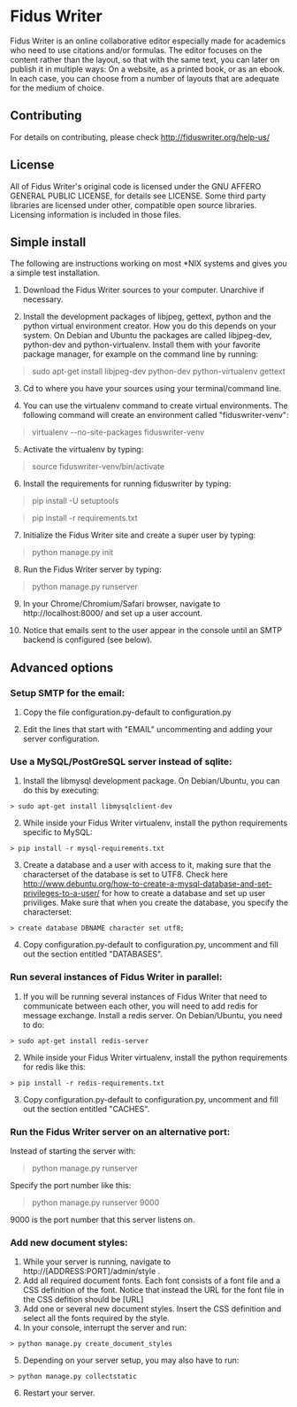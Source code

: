 Fidus Writer 
===========

Fidus Writer is an online collaborative editor especially made for academics who need to use citations and/or formulas. The editor focuses on the content rather than the layout, so that with the same text, you can later on publish it in multiple ways: On a website, as a printed book, or as an ebook. In each case, you can choose from a number of layouts that are adequate for the medium of choice.


Contributing
----

For details on contributing, please check http://fiduswriter.org/help-us/


License
----

All of Fidus Writer's original code is licensed under the GNU AFFERO GENERAL PUBLIC LICENSE, for details see LICENSE. Some third party libraries are licensed under other, compatible open source libraries. Licensing information is included in those files.


Simple install
----


The following are instructions working on most *NIX systems and gives you a simple test installation.

1. Download the Fidus Writer sources to your computer. Unarchive if necessary.

2. Install the development packages of libjpeg, gettext, python and the python virtual environment creator. How you do this depends on your system. On Debian and Ubuntu the packages are called libjpeg-dev, python-dev and python-virtualenv. Install them with your favorite package manager, for example on the command line by running:

  > sudo apt-get install libjpeg-dev python-dev python-virtualenv gettext

3. Cd to where you have your sources using your terminal/command line.

4. You can use the virtualenv command to create virtual environments. The following command will create an environment called "fiduswriter-venv":

  > virtualenv  --no-site-packages fiduswriter-venv

5. Activate the virtualenv by typing:

  > source fiduswriter-venv/bin/activate

6. Install the requirements for running  fiduswriter by typing:

  > pip install -U setuptools
  
  > pip install -r requirements.txt

7. Initialize the Fidus Writer site and create a super user by typing:

  > python manage.py init
  
8. Run the Fidus Writer server by typing:

  > python manage.py runserver

9. In your Chrome/Chromium/Safari browser, navigate to http://localhost:8000/ and set up a user account.


10. Notice that emails sent to the user appear in the console until an SMTP backend is configured (see below).

Advanced options
----
### Setup SMTP for the email:

  1. Copy the file configuration.py-default to configuration.py

  2. Edit the lines that start with "EMAIL" uncommenting and adding your server configuration.
  
### Use a MySQL/PostGreSQL server instead of sqlite:

  1. Install the libmysql development package. On Debian/Ubuntu, you can do this by executing:

    > sudo apt-get install libmysqlclient-dev

  2. While inside your Fidus Writer virtualenv, install the python requirements specific to MySQL:  
  
    > pip install -r mysql-requirements.txt

  3. Create a database and a user with access to it, making sure that the characterset of the database is set to UTF8. Check here http://www.debuntu.org/how-to-create-a-mysql-database-and-set-privileges-to-a-user/ for how to create a database and set up user priviliges. Make sure that when you create the database, you specify the characterset:
    
    > create database DBNAME character set utf8;

  4. Copy configuration.py-default to configuration.py, uncomment and fill out the section entitled "DATABASES".

### Run several instances of Fidus Writer in parallel:
 
  1. If you will be running several instances of Fidus Writer that need to communicate between each other, you will need to add redis for message exchange. Install a redis server. On Debian/Ubuntu, you need to do:
  
    > sudo apt-get install redis-server 
  
  2. While inside your Fidus Writer virtualenv, install the python requirements for redis like this:

    > pip install -r redis-requirements.txt

  3. Copy configuration.py-default to configuration.py, uncomment and fill out the section entitled "CACHES".


### Run the Fidus Writer server on an alternative port:

  Instead of starting the server with:

  > python manage.py runserver

  Specify the port number like this:

  > python manage.py runserver 9000
  
  9000 is the port number that this server listens on.

### Add new document styles:

  1. While your server is running, navigate to http://[ADDRESS:PORT]/admin/style .
  2. Add all required document fonts. Each font consists of a font file and a CSS definition of the font. Notice that instead the URL for the font file in the CSS defition should be [URL]
  3. Add one or several new document styles. Insert the CSS definition and select all the fonts required by the style.
  4. In your console, interrupt the server  and run:
  
    > python manage.py create_document_styles

  5. Depending on your server setup, you may also have to run:
  
    > python manage.py collectstatic

  6. Restart your server.
